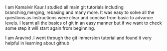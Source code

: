 I am Kamalvir Kaur.I studied all main git tutorials including branching,merging, rebasing and many more. 
It was easy to solve all the questions as instructions were clear and concise from basic to advance levels.
 I learnt all the basics of git in an easy manner but if we want to check some step it will start again from beginning.


I am Aravind .I went through the git immersion tutorial and found it very helpful in learning about github
